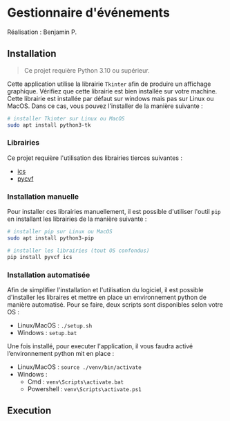 # Gestionnaire d'événements

Réalisation : Benjamin P.

## Installation

> Ce projet requière Python 3.10 ou supérieur.

Cette application utilise la librairie `Tkinter` afin de produire un affichage graphique. Vérifiez que cette librairie est bien installée sur votre machine. Cette librairie est installée par défaut sur windows mais pas sur Linux ou MacOS. Dans ce cas, vous pouvez l'installer de la manière suivante :

```sh
# installer Tkinter sur Linux ou MacOS
sudo apt install python3-tk
```

### Librairies

Ce projet requière l'utilisation des librairies tierces suivantes :

- [ics](https://pypi.org/project/ics/)
- [pycvf](https://pypi.org/project/pycvf/)

### Installation manuelle

Pour installer ces librairies manuellement, il est possible d'utiliser l'outil `pip` en installant les librairies de la manière suivante :

```sh
# installer pip sur Linux ou MacOS
sudo apt install python3-pip

# installer les librairies (tout OS confondus)
pip install pyvcf ics
```

### Installation automatisée

Afin de simplifier l'installation et l'utilisation du logiciel, il est possible d'installer les libraires et mettre en place un environnement python de manière automatisé. Pour se faire, deux scripts sont disponibles selon votre OS :

- Linux/MacOS : `./setup.sh`
- Windows : `setup.bat`

Une fois installé, pour executer l'application, il vous faudra activé l’environnement python mit en place :

- Linux/MacOS : `source ./venv/bin/activate`
- Windows :
  - Cmd : `venv\Scripts\activate.bat`
  - Powershell : `venv\Scripts\activate.ps1`

## Execution
